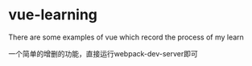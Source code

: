 # vue-learning
There are some examples of vue which record the process of my learn

一个简单的增删的功能，直接运行webpack-dev-server即可
